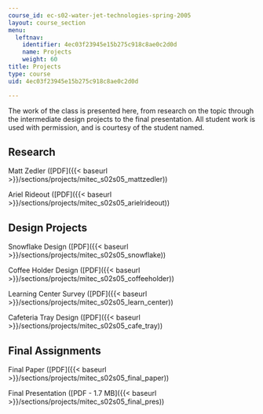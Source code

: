 ```yaml
---
course_id: ec-s02-water-jet-technologies-spring-2005
layout: course_section
menu:
  leftnav:
    identifier: 4ec03f23945e15b275c918c8ae0c2d0d
    name: Projects
    weight: 60
title: Projects
type: course
uid: 4ec03f23945e15b275c918c8ae0c2d0d

---
```


The work of the class is presented here, from research on the topic through the intermediate design projects to the final presentation. All student work is used with permission, and is courtesy of the student named.

Research
--------

Matt Zedler ([PDF]({{< baseurl >}}/sections/projects/mitec_s02s05_mattzedler))

Ariel Rideout ([PDF]({{< baseurl >}}/sections/projects/mitec_s02s05_arielrideout))

Design Projects
---------------

Snowflake Design ([PDF]({{< baseurl >}}/sections/projects/mitec_s02s05_snowflake))

Coffee Holder Design ([PDF]({{< baseurl >}}/sections/projects/mitec_s02s05_coffeeholder))

Learning Center Survey ([PDF]({{< baseurl >}}/sections/projects/mitec_s02s05_learn_center))

Cafeteria Tray Design ([PDF]({{< baseurl >}}/sections/projects/mitec_s02s05_cafe_tray))

Final Assignments
-----------------

Final Paper ([PDF]({{< baseurl >}}/sections/projects/mitec_s02s05_final_paper))

Final Presentation ([PDF - 1.7 MB]({{< baseurl >}}/sections/projects/mitec_s02s05_final_pres))